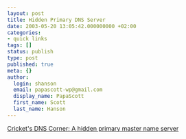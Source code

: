 ```yaml
---
layout: post
title: Hidden Primary DNS Server
date: 2003-05-20 13:05:42.000000000 +02:00
categories:
- quick links
tags: []
status: publish
type: post
published: true
meta: {}
author:
  login: shanson
  email: papascott-wp@gmail.com
  display_name: PapaScott
  first_name: Scott
  last_name: Hanson
---
```

<p><a title="in case you're wondering what I've been up to at work" href="http://www.menandmice.com/9000/9320_DNS_Corner_Q&A/93_Q&A_007.html">Cricket's DNS Corner: A hidden primary master name server</a></p>
